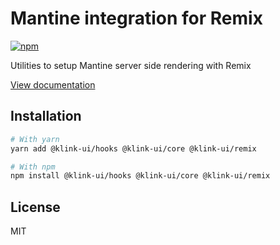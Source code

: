 # Mantine integration for Remix

[![npm](https://img.shields.io/npm/dm/@klink-ui/remix)](https://www.npmjs.com/package/@klink-ui/remix)

Utilities to setup Mantine server side rendering with Remix

[View documentation](https://klink-ui.dev/)

## Installation

```bash
# With yarn
yarn add @klink-ui/hooks @klink-ui/core @klink-ui/remix

# With npm
npm install @klink-ui/hooks @klink-ui/core @klink-ui/remix
```

## License

MIT
